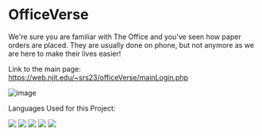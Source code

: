 # OfficeVerse
We're sure you are familiar with The Office and you've seen how paper orders are placed. They are usually done on phone, but not anymore as we are here to make their lives easier!

Link to the main page: https://web.njit.edu/~srs23/officeVerse/mainLogin.php

![image](https://user-images.githubusercontent.com/98771010/160266840-b3c7bd20-a2b2-46fa-84f3-33c646a2d910.png)

Languages Used for this Project:

<p>
  <img src="https://img.shields.io/badge/HTML5-E34F26?style=for-the-badge&logo=html5&logoColor=white" />
  <img src="https://img.shields.io/badge/CSS3-1572B6?style=for-the-badge&logo=css3&logoColor=white" />
  <img src="https://img.shields.io/badge/JavaScript-323330?style=for-the-badge&logo=javascript&logoColor=F7DF1E" />
  <img src="https://img.shields.io/badge/PHP-777BB4?style=for-the-badge&logo=php&logoColor=white" />
  <img src="https://img.shields.io/badge/MySQL-00000F?style=for-the-badge&logo=mysql&logoColor=white" />
</p>
